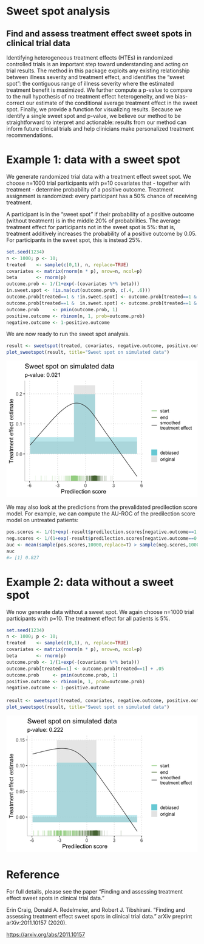 
<!-- README.md is generated from README.Rmd. Please edit that file -->

# Sweet spot analysis

## Find and assess treatment effect sweet spots in clinical trial data

Identifying heterogeneous treatment effects (HTEs) in randomized
controlled trials is an important step toward understanding and acting
on trial results. The method in this package exploits any existing
relationship between illness severity and treatment effect, and
identifies the “sweet spot”: the contiguous range of illness severity
where the estimated treatment benefit is maximized. We further compute a
p-value to compare to the null hypothesis of no treatment effect
heterogeneity, and we bias-correct our estimate of the conditional
average treatment effect in the sweet spot. Finally, we provide a
function for visualizing results. Because we identify a single sweet
spot and p-value, we believe our method to be straightforward to
interpret and actionable: results from our method can inform future
clinical trials and help clinicians make personalized treatment
recommendations.

# Example 1: data with a sweet spot

We generate randomized trial data with a treatment effect sweet spot. We
choose n=1000 trial participants with p=10 covariates that - together
with treatment - determine probability of a positive outcome. Treatment
assignment is randomized: every participant has a 50% chance of
receiving treatment.

A participant is in the “sweet spot” if their probability of a positive
outcome (without treatment) is in the middle 20% of probabilities. The
average treatment effect for participants not in the sweet spot is 5%:
that is, treatment additively increases the probability of a positive
outcome by 0.05. For participants in the sweet spot, this is instead
25%.

``` r
set.seed(1234)
n <- 1000; p <- 10;
treated    <- sample(c(0,1), n, replace=TRUE)
covariates <- matrix(rnorm(n * p), nrow=n, ncol=p)
beta       <- rnorm(p)
outcome.prob <- 1/(1+exp(-(covariates %*% beta)))
in.sweet.spot <- !is.na(cut(outcome.prob, c(.4, .6)))
outcome.prob[treated==1 & !in.sweet.spot] <- outcome.prob[treated==1 & !in.sweet.spot] + .05
outcome.prob[treated==1 &  in.sweet.spot] <- outcome.prob[treated==1 & in.sweet.spot]  + .25
outcome.prob     <- pmin(outcome.prob, 1)
positive.outcome <- rbinom(n, 1, prob=outcome.prob)
negative.outcome <- 1-positive.outcome
```

We are now ready to run the sweet spot analysis.

``` r
result <- sweetspot(treated, covariates, negative.outcome, positive.outcome, "binomial")
plot_sweetspot(result, title="Sweet spot on simulated data")
```

![](man/figures/README-example_with_sweetspot-1.png)<!-- -->

We may also look at the predictions from the prevalidated predilection
score model. For example, we can compute the AU-ROC of the predilection
score model on untreated patients:

``` r
pos.scores <- 1/(1+exp(-result$predilection.scores[negative.outcome==1 & treated==0]))
neg.scores <- 1/(1+exp(-result$predilection.scores[negative.outcome==0 & treated==0]))
auc <- mean(sample(pos.scores,10000,replace=T) > sample(neg.scores,10000,replace=T))
auc
#> [1] 0.827
```

# Example 2: data without a sweet spot

We now generate data without a sweet spot. We again choose n=1000 trial
participants with p=10. The treatment effect for all patients is 5%.

``` r
set.seed(1234)
n <- 1000; p <- 10;
treated    <- sample(c(0,1), n, replace=TRUE)
covariates <- matrix(rnorm(n * p), nrow=n, ncol=p)
beta       <- rnorm(p)
outcome.prob <- 1/(1+exp(-(covariates %*% beta)))
outcome.prob[treated==1] <- outcome.prob[treated==1] + .05
outcome.prob     <- pmin(outcome.prob, 1)
positive.outcome <- rbinom(n, 1, prob=outcome.prob)
negative.outcome <- 1-positive.outcome

result <- sweetspot(treated, covariates, negative.outcome, positive.outcome, "binomial")
plot_sweetspot(result, title="Sweet spot on simulated data")
```

![](man/figures/README-example_without_sweetspot-1.png)<!-- -->

# Reference

For full details, please see the paper “Finding and assessing treatment
effect sweet spots in clinical trial data.”

Erin Craig, Donald A. Redelmeier, and Robert J. Tibshirani. “Finding and
assessing treatment effect sweet spots in clinical trial data.” arXiv
preprint arXiv:2011.10157 (2020).

<https://arxiv.org/abs/2011.10157>
